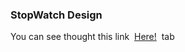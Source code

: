 <h3>StopWatch Design</h3>
<p>You can see thought this link &nbsp;<a href="https://rajat0063.github.io/Stopwatch/">Here!</a>&nbsp; tab</p>